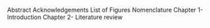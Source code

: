 Abstract
Acknowledgements
List of Figures
Nomenclature
Chapter 1- Introduction
Chapter 2- Literature review

